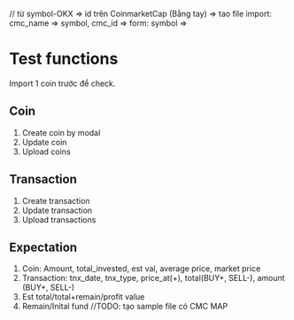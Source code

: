// từ symbol-OKX => id trên CoinmarketCap (Bằng tay)
=> tao file import: cmc_name => symbol, cmc_id
=> form: symbol =>  
# Test functions
Import 1 coin trước để check.
## Coin
1. Create coin by modal
2. Update coin
3. Upload coins
## Transaction
1. Create transaction
2. Update transaction
3. Upload transactions
## Expectation
1. Coin: Amount, total_invested, est val, average price, market price
2. Transaction: tnx_date, tnx_type, price_at(+), total(BUY+, SELL-), amount (BUY+, SELL-)
3. Est total/total+remain/profit value
4. Remain/Inital fund
//TODO: tạo sample file có CMC MAP
